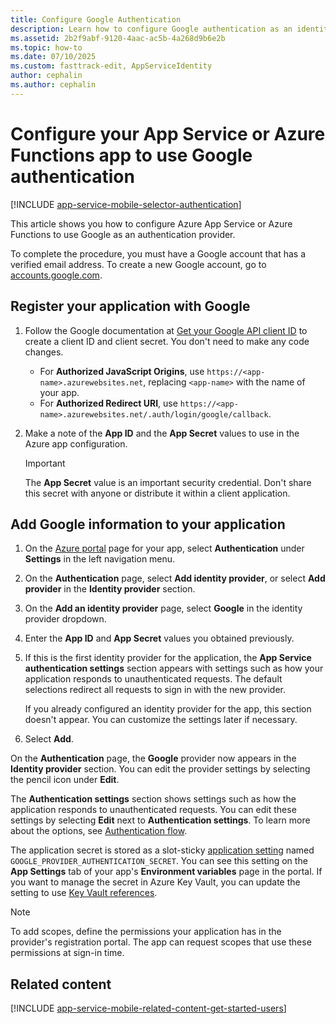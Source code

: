 ```yaml
---
title: Configure Google Authentication
description: Learn how to configure Google authentication as an identity provider for your App Service or Azure Functions app.
ms.assetid: 2b2f9abf-9120-4aac-ac5b-4a268d9b6e2b
ms.topic: how-to
ms.date: 07/10/2025
ms.custom: fasttrack-edit, AppServiceIdentity
author: cephalin
ms.author: cephalin
---
```


# Configure your App Service or Azure Functions app to use Google authentication

[!INCLUDE [app-service-mobile-selector-authentication](../../includes/app-service-mobile-selector-authentication.md)]

This article shows you how to configure Azure App Service or Azure Functions to use Google as an authentication provider.

To complete the procedure, you must have a Google account that has a verified email address. To create a new Google account, go to [accounts.google.com](https://go.microsoft.com/fwlink/p/?LinkId=268302).

## <a name="register"> </a>Register your application with Google

1. Follow the Google documentation at [Get your Google API client ID](https://developers.google.com/identity/gsi/web/guides/get-google-api-clientid) to create a client ID and client secret. You don't need to make any code changes.
   - For **Authorized JavaScript Origins**, use `https://<app-name>.azurewebsites.net`, replacing `<app-name>` with the name of your app.
   - For **Authorized Redirect URI**, use `https://<app-name>.azurewebsites.net/.auth/login/google/callback`.
1. Make a note of the **App ID** and the **App Secret** values to use in the Azure app configuration.

   > [!IMPORTANT]
   > The **App Secret** value is an important security credential. Don't share this secret with anyone or distribute it within a client application.

## <a name="secrets"> </a>Add Google information to your application

1. On the [Azure portal] page for your app, select **Authentication** under **Settings** in the left navigation menu.

1. On the **Authentication** page, select **Add identity provider**, or select **Add provider** in the **Identity provider** section.

1. On the **Add an identity provider** page, select **Google** in the identity provider dropdown.

1. Enter the **App ID** and **App Secret** values you obtained previously.

1. If this is the first identity provider for the application, the **App Service authentication settings** section appears with settings such as how your application responds to unauthenticated requests. The default selections redirect all requests to sign in with the new provider.

   If you already configured an identity provider for the app, this section doesn't appear. You can customize the settings later if necessary.

1. Select **Add**.

On the **Authentication** page, the **Google** provider now appears in the **Identity provider** section. You can edit the provider settings by selecting the pencil icon under **Edit**.

The **Authentication settings** section shows settings such as how the application responds to unauthenticated requests. You can edit these settings by selecting **Edit** next to **Authentication settings**. To learn more about the options, see [Authentication flow](overview-authentication-authorization.md#authentication-flow).

The application secret is stored as a slot-sticky [application setting](configure-common.md#configure-app-settings) named `GOOGLE_PROVIDER_AUTHENTICATION_SECRET`. You can see this setting on the **App Settings** tab of your app's **Environment variables** page in the portal. If you want to manage the secret in Azure Key Vault, you can update the setting to use [Key Vault references](app-service-key-vault-references.md).

> [!NOTE]
> To add scopes, define the permissions your application has in the provider's registration portal. The app can request scopes that use these permissions at sign-in time.

## Related content

[!INCLUDE [app-service-mobile-related-content-get-started-users](../../includes/app-service-mobile-related-content-get-started-users.md)]

<!-- Anchors. -->

<!-- Images. -->

[0]: ./media/app-service-mobile-how-to-configure-google-authentication/mobile-app-google-redirect.png
[1]: ./media/app-service-mobile-how-to-configure-google-authentication/mobile-app-google-settings.png

<!-- URLs. -->

[Google APIs]: https://go.microsoft.com/fwlink/p/?LinkId=268303

[Azure portal]: https://portal.azure.com/

